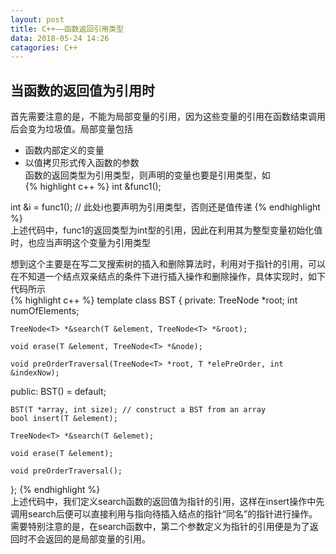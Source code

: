 ```yaml
---
layout: post
title: C++——函数返回引用类型
data: 2018-05-24 14:26
catagories: C++
---
```


## 当函数的返回值为引用时

首先需要注意的是，不能为局部变量的引用，因为这些变量的引用在函数结束调用后会变为垃圾值。局部变量包括  
* 函数内部定义的变量  
* 以值拷贝形式传入函数的参数  
函数的返回类型为引用类型，则声明的变量也要是引用类型，如  
{% highlight c++ %}
int &func1();

int &i = func1(); // 此处i也要声明为引用类型，否则还是值传递
{% endhighlight %}  
上述代码中，func1的返回类型为int型的引用，因此在利用其为整型变量初始化值时，也应当声明这个变量为引用类型

想到这个主要是在写二叉搜索树的插入和删除算法时，利用对于指针的引用，可以在不知道一个结点双亲结点的条件下进行插入操作和删除操作，具体实现时，如下代码所示  
{% highlight c++ %}
template<class T>
class BST {
private:
    TreeNode<T> *root;
    int numOfElements;

    TreeNode<T> *&search(T &element, TreeNode<T> *&root);

    void erase(T &element, TreeNode<T> *&node);

    void preOrderTraversal(TreeNode<T> *root, T *elePreOrder, int &indexNow);

public:
    BST() = default;

    BST(T *array, int size); // construct a BST from an array
    bool insert(T &element);

    TreeNode<T> *&search(T &elemet);

    void erase(T &element);

    void preOrderTraversal();
};
{% endhighlight %}  
上述代码中，我们定义search函数的返回值为指针的引用，这样在insert操作中先调用search后便可以直接利用与指向待插入结点的指针“同名”的指针进行操作。需要特别注意的是，在search函数中，第二个参数定义为指针的引用便是为了返回时不会返回的是局部变量的引用。
